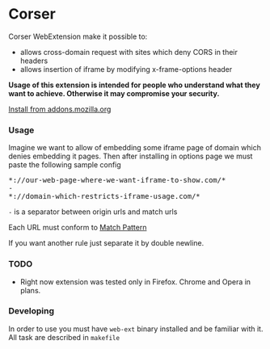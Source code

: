 # Corser

Corser WebExtension make it possible to:

* allows cross-domain request with sites which deny CORS in their headers
* allows insertion of iframe by modifying x-frame-options header

**Usage of this extension is intended for people who understand what they want to achieve. Otherwise it may compromise your security.**

[Install from addons.mozilla.org](https://addons.mozilla.org/en-US/firefox/addon/corser/)

### Usage

Imagine we want to allow of embedding some iframe page of domain which denies embedding it pages.
Then after installing in options page we must paste the following sample config

<pre>
*://our-web-page-where-we-want-iframe-to-show.com/*
-
*://domain-which-restricts-iframe-usage.com/*
</pre>

`-` is a separator between origin urls and match urls

Each URL must conform to [Match Pattern](https://developer.mozilla.org/en-US/Add-ons/WebExtensions/Match_patterns)

If you want another rule just separate it by double newline.

### TODO

* Right now extension was tested only in Firefox. Chrome and Opera in plans.

### Developing

In order to use you must have `web-ext` binary installed and be familiar with it. All task are described in `makefile`
